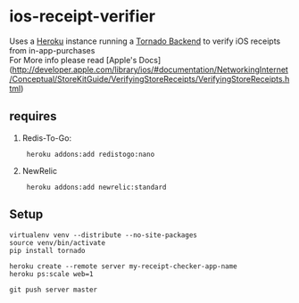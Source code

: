 ios-receipt-verifier
====================

Uses a [Heroku](http://www.heroku.com/) instance running a [Tornado Backend](http://www.tornadoweb.org/)
to verify iOS receipts from in-app-purchases   
For More info please read 
[Apple's Docs]
(http://developer.apple.com/library/ios/#documentation/NetworkingInternet/Conceptual/StoreKitGuide/VerifyingStoreReceipts/VerifyingStoreReceipts.html)

requires
-----------
1. Redis-To-Go:

        heroku addons:add redistogo:nano
        
2. NewRelic

        heroku addons:add newrelic:standard
        

Setup
-----------
```Shell
virtualenv venv --distribute --no-site-packages
source venv/bin/activate
pip install tornado

heroku create --remote server my-receipt-checker-app-name
heroku ps:scale web=1

git push server master
```
